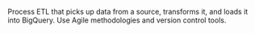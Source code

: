 
Process ETL that picks up data from a source, transforms it, and loads it into BigQuery. Use Agile methodologies and version control tools.


​
